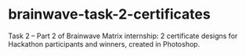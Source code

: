 # brainwave-task-2-certificates
Task 2 – Part 2 of Brainwave Matrix internship: 2 certificate designs for Hackathon participants and winners, created in Photoshop.
